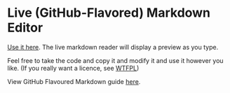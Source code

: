 # Live (GitHub-Flavored) Markdown Editor

[Use it here](//jbt.github.io/markdown-editor). The live markdown reader will display a preview as you type.

Feel free to take the code and copy it and modify it and use it however you like. (If you really want a licence, see [WTFPL](http://www.wtfpl.net/txt/copying/))

View GitHub Flavoured Markdown guide [here](https://enterprise.github.com/downloads/en/markdown-cheatsheet.pdf).
